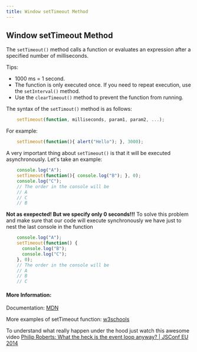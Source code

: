 ```yaml
---
title: Window setTimeout Method
---
```

## Window setTimeout Method

The `setTimeout()` method calls a function or evaluates an expression after a specified number of milliseconds.

Tips: 

* 1000 ms = 1 second.
* The function is only executed once. If you need to repeat execution, use the `setInterval()` method.
* Use the `clearTimeout()` method to prevent the function from running.

The syntax of the `setTimout()` method is as follows: 

```js
    setTimeout(function, milliseconds, param1, param2, ...);
```

For example:

```js
    setTimeout(function(){ alert("Hello"); }, 3000);
```

A very important thing about `setTimeout()` is that it will be executed asynchronously. Let's take an example:

```js
    console.log("A");
    setTimeout(function(){ console.log("B"); }, 0);
    console.log("C");
    // The order in the console will be 
    // A
    // C
    // B
```

**Not as exepected! But we specify only 0 seconds!!!**
To solve this problem and make sure that our code will execute synchronously we have just to nest the last console in the function

```js
    console.log("A");
    setTimeout(function() { 
      console.log("B"); 
      console.log("C");
    }, 0); 
    // The order in the console will be 
    // A
    // B
    // C
```

#### More Information:

Documentation: <a href='https://developer.mozilla.org/en-US/docs/Web/API/WindowOrWorkerGlobalScope/setTimeout' target='_blank' rel='nofollow'>MDN</a>

More examples of setTimeout function: <a href='https://www.w3schools.com/jsref/met_win_settimeout.asp' target='_blank' rel='nofollow'>w3schools</a>

To understand what really happen under the hood just watch this awesome video
[Philip Roberts: What the heck is the event loop anyway? | JSConf EU 2014](https://www.youtube.com/watch?v=8aGhZQkoFbQ)

